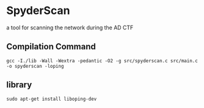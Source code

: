 # SpyderScan

a tool for scanning the network during the AD CTF

## Compilation Command
``` gcc -I./lib -Wall -Wextra -pedantic -O2 -g src/spyderscan.c src/main.c -o spyderscan -loping ```

## library
``` sudo apt-get install liboping-dev ```   